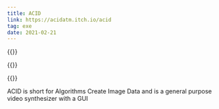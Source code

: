 ```yaml
---
title: ACID
link: https://acidatm.itch.io/acid
tag: exe
date: 2021-02-21
---
```

{{<img acid-1>}}

{{<img acid-2>}}

{{<img acid-3>}}

<!--more-->

ACID is short for Algorithms Create Image Data and is a general purpose video synthesizer with a GUI
